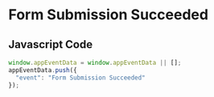 # Form Submission Succeeded

### 

## Javascript Code
```js
window.appEventData = window.appEventData || [];
appEventData.push({
  "event": "Form Submission Succeeded"
});
```




